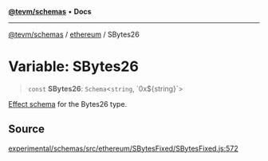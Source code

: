 [**@tevm/schemas**](../../README.md) • **Docs**

***

[@tevm/schemas](../../modules.md) / [ethereum](../README.md) / SBytes26

# Variable: SBytes26

> `const` **SBytes26**: `Schema`\<`string`, \`0x$\{string\}\`\>

[Effect schema](https://github.com/Effect-TS/schema) for the Bytes26 type.

## Source

[experimental/schemas/src/ethereum/SBytesFixed/SBytesFixed.js:572](https://github.com/evmts/tevm-monorepo/blob/main/experimental/schemas/src/ethereum/SBytesFixed/SBytesFixed.js#L572)
